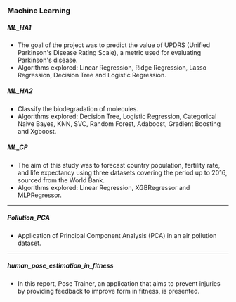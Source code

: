 ### Machine Learning 

##### ML_HA1
- The goal of the project was to predict the value of  UPDRS (Unified Parkinson's Disease Rating Scale), a metric used for evaluating Parkinson's disease.
- Algorithms explored: Linear Regression, Ridge Regression, Lasso Regression, Decision Tree and Logistic Regression.

##### ML_HA2
- Classify the biodegradation of molecules.
- Algorithms explored: Decision Tree, Logistic Regression, Categorical Naive Bayes, KNN, SVC, Random Forest, Adaboost, Gradient Boosting and Xgboost.

##### ML_CP
- The aim of this study was to forecast country population, fertility rate, and life expectancy using three datasets covering the period up to 2016, sourced from the World Bank.
- Algorithms explored: Linear Regression, XGBRegressor and MLPRegressor.

---

##### Pollution_PCA 
- Application of Principal Component Analysis (PCA) in an air pollution dataset.

---

##### human_pose_estimation_in_fitness
- In this report, Pose Trainer, an application that aims to prevent injuries by providing feedback to improve form in fitness, is presented.
